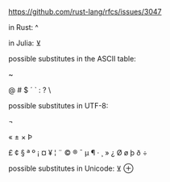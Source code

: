 https://github.com/rust-lang/rfcs/issues/3047

in Rust:
^

in Julia:
⊻

possible substitutes in the ASCII table:

~

@ # $ ´ ` : ? \

possible substitutes in UTF-8:

¬

« ± × Þ

£ ¢ § ª º ¡ ¤ ¥ ¦ ¨ © ® ¯ µ ¶ · ¸ » ¿ Ø ø þ ð ÷

possible substitutes in Unicode:
⊻ ⊕
